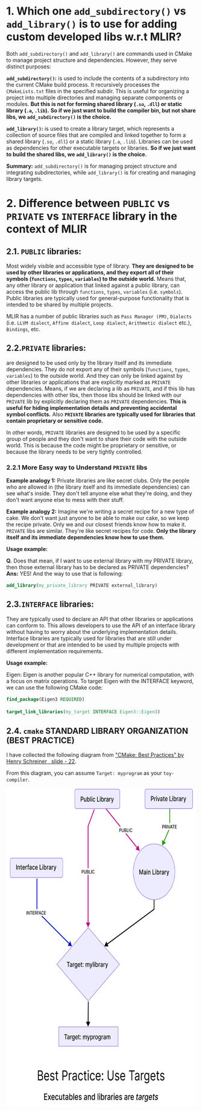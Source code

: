 
# 1. Which one `add_subdirectory()` vs `add_library()` is to use for adding custom developed libs w.r.t MLIR?

Both `add_subdirectory()` and `add_library()` are commands used in CMake to manage project structure and dependencies. However, they serve distinct purposes:

**`add_subdirectory()`:** is used to include the contents of a subdirectory into the current CMake build process. It recursively processes the `CMakeLists.txt` files in the specified subdir. This is useful for organizing a project into multiple directories and managing separate components or modules. **But this is not for forming shared library (`.so`, `.dll`) or static library (`.a`, `.lib`).** **So if we just want to build the compiler bin, but not share libs, we `add_subdirectory()` is the choice.**


**`add_library()`:** is used to create a library target, which represents a collection of source files that are compiled and linked together to form a shared library (`.so`, `.dll`) or a static library (`.a`, `.lib`). Libraries can be used as dependencies for other executable targets or libraries. **So if we just want to build the shared libs, we `add_library()` is the choice.**


**Summary:** `add_subdirectory()` is for managing project structure and integrating subdirectories, while `add_library()` is for creating and managing library targets.


# 2. Difference between `PUBLIC` vs `PRIVATE` vs `INTERFACE` library in the context of MLIR

## 2.1. `PUBLIC` libraries:
Most widely visible and accessible type of library. **They are designed to be used by other libraries or applications, and they export all of their symbols (`functions`, `types`, `variables`) to the outside world.** Means that, any other library or application that linked against a public library, can access the public lib through `functions`, `types`, `variables` (i.e. `symbols`). Public libraries are typically used for general-purpose functionality that is intended to be shared by multiple projects.

MLIR has a number of public libraries such as `Pass Manager (PM)`, `Dialects` (i.e. `LLVM dialect`, `Affine dialect`, `Loop dialect`, `Arithmetic dialect` etc.), `Bindings`, etc.



## 2.2.`PRIVATE` libraries:
are designed to be used only by the library itself and its immediate dependencies. They do not export any of their symbols (`functions`, `types`, `variables`) to the outside world. And they can only be linked against by other libraries or applications that are explicitly marked as `PRIVATE` dependencies. Means, if we are declaring a lib as `PRIVATE`, and if this lib has dependencies with other libs, then those libs should be linked with our `PRIVATE` lib by explicitly declaring them as `PRIVATE` dependencies. **This is useful for hiding implementation details and preventing accidental symbol conflicts.** Also **`PRIVATE` libraries are typically used for libraries that contain proprietary or sensitive code.**

In other words, `PRIVATE` libraries are designed to be used by a specific group of people and they don't want to share their code with the outside world. This is because the code might be proprietary or sensitive, or because the library needs to be very tightly controlled.


### 2.2.1 More Easy way to Understand `PRIVATE` libs

**Example analogy 1:** Private libraries are like secret clubs. Only the people who are allowed in (the library itself and its immediate dependencies) can see what's inside. They don't tell anyone else what they're doing, and they don't want anyone else to mess with their stuff.

**Example analogy 2:** Imagine we're writing a secret recipe for a new type of cake. We don't want just anyone to be able to make our cake, so we keep the recipe private. Only we and our closest friends know how to make it. `PRIVATE` libs are similar. They're like secret recipes for code. **Only the library itself and its immediate dependencies know how to use them.**

**Usage example:**

**Q.** Does that mean, if I want to use external library with my PRIVATE library, then those external library has to be declared as PRIVATE dependencies?
**Ans:** YES! And the way to use that is following:

```cmake
add_library(my_private_library PRIVATE external_library)
```

## 2.3.`INTERFACE` libraries:
They are typically used to declare an API that other libraries or applications can conform to. This allows developers to use the API of an interface library without having to worry about the underlying implementation details. Interface libraries are typically used for libraries that are still under development or that are intended to be used by multiple projects with different implementation requirements.


**Usage example:**

Eigen: Eigen is another popular C++ library for numerical computation, with a focus on matrix operations. To target Eigen with the INTERFACE keyword, we can use the following CMake code:

```cmake
find_package(Eigen3 REQUIRED)

target_link_libraries(my_target INTERFACE Eigen3::Eigen3)
```


## 2.4. `cmake` STANDARD LIBRARY ORGANIZATION (BEST PRACTICE)

I have collected the following diagram from ["CMake: Best Practices" by Henry Schreiner , slide - 22](https://indico.jlab.org/event/420/contributions/7961/attachments/6507/8734/CMakeSandCroundtable.slides.pdf).

From this diagram, you can assume `Target: myprogram` as your `toy-compiler`.

<!-- ![Alt text](../../assets/images/image.png?raw=true "Title") -->
<!-- ![cmake LIBRARY BEST PRACTICE](../../assets/images/best_practices_cmake_lib_design.png =740x970) -->
<img src="../../assets/images/best_practices_cmake_lib_design.png" alt="drawing" width="740" height="840"/>